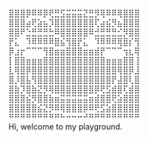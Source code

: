 ⣿⣿⣿⡿⠿⠿⡿⢟⣛⣫⣭⣭⣭⣝⣛⡻⢿⠿⠿⢿⣿⣿⣿<br>
⣿⣿⣿⣴⢟⣵⣦⡹⣿⣿⣿⣿⣿⣿⣿⢏⣴⣮⡻⣦⣿⣿⣿<br>
⣿⣿⠟⣑⣛⣛⣛⣓⠿⣿⣿⣿⣿⣿⠿⣚⣛⣛⣛⣊⡻⣿⣿<br>
⡟⣅⠀⠹⠿⠿⠿⠿⣿⣮⢻⣿⡟⣅⠀⠹⠿⠿⠿⢿⣿⡎⢻<br>
⡿⣰⡖⠉⠉⠉⢻⣿⣶⣶⣿⣿⣿⣶⣶⣾⡟⠉⠉⠉⢲⣆⢿<br>
⡇⣿⣿⣶⣶⣶⣿⣿⣿⣿⣿⣿⣿⣿⣿⣿⣿⣶⣶⣶⣿⣿ ⡇<br>
⣇⢿⣿⡿⣿⣿⣿⣿⣿⣿⣿⣿⣿⣿⣿⣿⣿⣿⣿⢿⣿⡿⣸<br>
⣿⡸⣿⣧⢻⣿⣿⣿⣿⣿⣿⣿⣿⣿⣿⣿⣿⣿⡟⣼⣿⢇⣿<br>
⣿⣷⡹⣿⣷⣝⡻⢿⣿⣿⣿⣿⣿⣿⣿⡿⢟⣫⣾⣿⢏⣾⣿<br>
⣿⣿⣿⣮⡻⣿⣿⣷⣶⣭⣭⣭⣭⣭⣶⣾⣿⣿⢟⣵⣿⣿⣿<br>
⣿⣿⣿⣿⣿⣮⣝⡻⠿⢿⣿⣿⣿⡿⠿⢟⣫⣵⣿⣿⣿⣿⣿<br>
⠛⠛⠛⠛⠛⠛⠛⠛⠛⠓⠒⠒⠒⠚⠛⠛⠛⠛⠛⠛⠛⠛⠛<br>
Hi, welcome to my playground.

